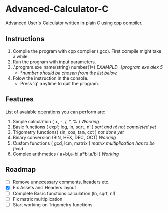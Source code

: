 # Advanced-Calculator-C
Advanced User's Calculator written in plain C using cpp compiler.

## Instructions
1. Compile the program with cpp compiler (.gcc). First compile might take a while.
2. Run the program with input parameters.
3. .\program.exe name(string) number(1*) *EXAMPLE: .\program.exe  alex 5*
    - **number should be chosen from the list below.*
3. Folow the instruction in the console.
    - Press 'q' anytime to quit the program.

## Features
List of avaiable operations you can perform are:
1. Simple calculation ( +, -, /, *, % ) *Working*
2. Basic functions ( exp^, log, ln, sqrt, n! ) *sqrt and n! not completed yet*
3. Trigometry functions( sin, cos, tan, cot ) *not done yet*
4. Binary conversion (BIN, HEX, DEC, OCT) *Working*
5. Custom functions ( gcd, lcm, matrix ) *matrix multiplication has to be fixed*
6. Complex arithmetics ( a+bi,a-bi,a*bi,a/bi ) *Working*
## Roadmap
- [ ] Remove unnecessary comments, headers etc.
- [x] Fix Assets and Headers layout 
- [ ] Complete Basic functions calculation (ln, sqrt, n!)
- [ ] Fix matrix multiplication
- [ ] Start working on Trigometry functions
